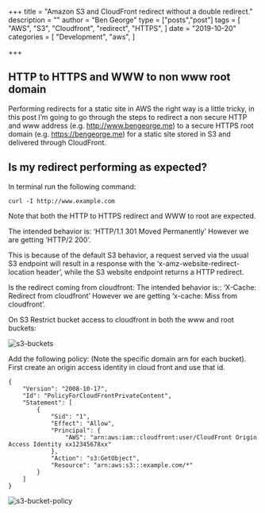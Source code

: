 +++
title = "Amazon S3 and CloudFront redirect without a double redirect."
description = ""
author = "Ben George"
type = ["posts","post"]
tags = [
    "AWS",
    "S3",
    "Cloudfront",
    "redirect",
    "HTTPS",
]
date = "2019-10-20"
categories = [
    "Development",
    "aws",
]

+++

## HTTP to HTTPS and WWW to non www root domain

Performing redirects for a static site in AWS the right way is a little tricky, in this post I’m going to go through the steps to redirect a non secure HTTP and www address (e.g. http://www.bengeorge.me) to a secure HTTPS root domain (e.g. https://bengeorge.me) for a static site stored in S3 and delivered through CloudFront.


## Is my redirect performing as expected?


In terminal run the following command: 

    curl -I http://www.example.com

Note that both the HTTP to HTTPS redirect and WWW to root are expected.

The intended behavior is: ‘HTTP/1.1 301 Moved Permanently’
However we are getting ‘HTTP/2 200’.

This is because of the default S3 behavior, a request served via the usual S3 endpoint will result in a response with the ‘x-amz-website-redirect-location header’, while the S3 website endpoint returns a HTTP redirect.

Is the redirect coming from cloudfront:
The intended behavior is:: ‘X-Cache: Redirect from cloudfront’
However we are getting ‘x-cache: Miss from cloudfront’.

On S3 Restrict bucket access to cloudfront in both the www and root buckets:

![s3-buckets](/posts/post-s3-cloudfront-redirect/s3-buckets.png)

Add the following policy: (Note the specific domain arn for each bucket).
First create an origin access identity in cloud front and use that id.

    {
        "Version": "2008-10-17",
        "Id": "PolicyForCloudFrontPrivateContent",
        "Statement": [
            {
                "Sid": "1",
                "Effect": "Allow",
                "Principal": {
                    "AWS": "arn:aws:iam::cloudfront:user/CloudFront Origin Access Identity xx12345678xx"
                },
                "Action": "s3:GetObject",
                "Resource": "arn:aws:s3:::example.com/*"
            }
        ]
    }

![s3-bucket-policy](/posts/post-s3-cloudfront-redirect/s3-bucket-policy.png)


